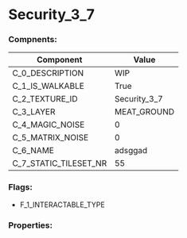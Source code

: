 

# Security_3_7





### Compnents: 
| Component | Value | 
|  --  |  --  | 
| C_0_DESCRIPTION | WIP | 
| C_1_IS_WALKABLE | True | 
| C_2_TEXTURE_ID | Security_3_7 | 
| C_3_LAYER | MEAT_GROUND | 
| C_4_MAGIC_NOISE | 0 | 
| C_5_MATRIX_NOISE | 0 | 
| C_6_NAME | adsggad | 
| C_7_STATIC_TILESET_NR | 55 | 


### Flags: 
* F_1_INTERACTABLE_TYPE


### Properties: 

